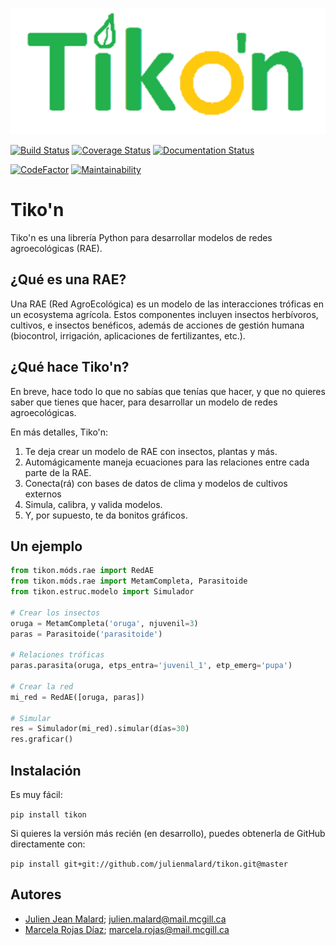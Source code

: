 ![Tiko'n](docs/source/_estático/imágenes/logos/Logo_Tikon.png)

[![Build Status](https://travis-ci.org/julienmalard/Tikon.svg?branch=master)](https://travis-ci.org/julienmalard/Tikon)
[![Coverage Status](https://coveralls.io/repos/github/julienmalard/Tikon/badge.svg?branch=master)](https://coveralls.io/github/julienmalard/Tikon?branch=master)
[![Documentation Status](https://readthedocs.org/projects/tikon/badge/?version=latest)](https://tikon.readthedocs.io/ur/latest/?badge=latest)

[![CodeFactor](https://www.codefactor.io/repository/github/julienmalard/tikon/badge)](https://www.codefactor.io/repository/github/julienmalard/tikon)
[![Maintainability](https://api.codeclimate.com/v1/badges/855ebb601a34ec094956/maintainability)](https://codeclimate.com/github/julienmalard/Tikon/maintainability)

# Tiko'n

Tiko'n es una librería Python para desarrollar modelos de redes agroecológicas (RAE).

## ¿Qué es una RAE?
Una RAE (Red AgroEcológica) es un modelo de las interacciones tróficas en un ecosystema agrícola.
Estos componentes incluyen insectos herbívoros, cultivos, e insectos benéficos, además de acciones de gestión humana
(biocontrol, irrigación, aplicaciones de fertilizantes, etc.).

## ¿Qué hace Tiko'n?
En breve, hace todo lo que no sabías que tenías que hacer, y que no quieres saber que tienes que hacer,
para desarrollar un modelo de redes agroecológicas.

En más detalles, Tiko'n:

1. Te deja crear un modelo de RAE con insectos, plantas y más.
2. Automágicamente maneja ecuaciones para las relaciones entre cada parte de la RAE.
3. Conecta(rá) con bases de datos de clima y modelos de cultivos externos
4. Simula, calibra, y valida modelos.
5. Y, por supuesto, te da bonitos gráficos.

## Un ejemplo
```python
from tikon.móds.rae import RedAE
from tikon.móds.rae import MetamCompleta, Parasitoide
from tikon.estruc.modelo import Simulador

# Crear los insectos
oruga = MetamCompleta('oruga', njuvenil=3)
paras = Parasitoide('parasitoide')

# Relaciones tróficas
paras.parasita(oruga, etps_entra='juvenil_1', etp_emerg='pupa')

# Crear la red
mi_red = RedAE([oruga, paras])

# Simular
res = Simulador(mi_red).simular(días=30)
res.graficar()

```

## Instalación

Es muy fácil:

   `pip install tikon`

Si quieres la versión más recién (en desarrollo), puedes obtenerla de GitHub directamente con:

   `pip install git+git://github.com/julienmalard/tikon.git@master`

## Autores

* [Julien Jean Malard](https://www.researchgate.net/profile/Julien_Malard); julien.malard@mail.mcgill.ca
* [Marcela Rojas Díaz](https://www.researchgate.net/profile/Marcela_Rojas5); marcela.rojas@mail.mcgill.ca

